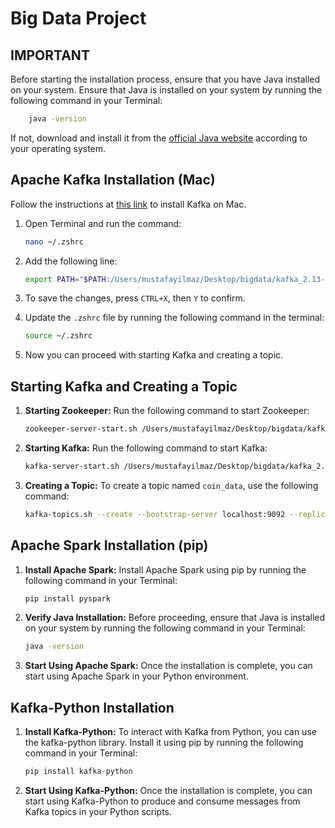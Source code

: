 # Big Data Project

## IMPORTANT
Before starting the installation process, ensure that you have Java installed on your system. 
Ensure that Java is installed on your system by running the following command in your Terminal:
```bash
    java -version
```
If not, download and install it from the [official Java website](https://www.oracle.com/java/technologies/javase-jdk11-downloads.html) according to your operating system.

## Apache Kafka Installation (Mac)

Follow the instructions at [this link](https://www.conduktor.io/kafka/how-to-install-apache-kafka-on-mac/) to install Kafka on Mac.

1. Open Terminal and run the command:
    ```bash
    nano ~/.zshrc
    ```

2. Add the following line:
    ```bash
    export PATH="$PATH:/Users/mustafayilmaz/Desktop/bigdata/kafka_2.13-3.6.2/bin"
    ```

3. To save the changes, press `CTRL+X`, then `Y` to confirm.

4. Update the `.zshrc` file by running the following command in the terminal:
    ```bash
    source ~/.zshrc
    ```
5. Now you can proceed with starting Kafka and creating a topic.

## Starting Kafka and Creating a Topic

1. **Starting Zookeeper:** Run the following command to start Zookeeper:
    ```bash
    zookeeper-server-start.sh /Users/mustafayilmaz/Desktop/bigdata/kafka_2.13-3.6.2/config zookeeper.properties
    ```

2. **Starting Kafka:** Run the following command to start Kafka:
    ```bash
    kafka-server-start.sh /Users/mustafayilmaz/Desktop/bigdata/kafka_2.13-3.6.2/config/server.properties
    ```

3. **Creating a Topic:** To create a topic named `coin_data`, use the following command:
    ```bash
    kafka-topics.sh --create --bootstrap-server localhost:9092 --replication-factor 1 --partitions 1 --topic coin_data
    ```

## Apache Spark Installation (pip)

1. **Install Apache Spark:** Install Apache Spark using pip by running the following command in your Terminal:
    ```bash
    pip install pyspark
    ```

2. **Verify Java Installation:** Before proceeding, ensure that Java is installed on your system by running the following command in your Terminal:
    ```bash
    java -version
    ```

3. **Start Using Apache Spark:** Once the installation is complete, you can start using Apache Spark in your Python environment.

## Kafka-Python Installation

1. **Install Kafka-Python:** To interact with Kafka from Python, you can use the kafka-python library. Install it using pip by running the following command in your Terminal:
    ```bash
    pip install kafka-python
    ```

2. **Start Using Kafka-Python:** Once the installation is complete, you can start using Kafka-Python to produce and consume messages from Kafka topics in your Python scripts.

